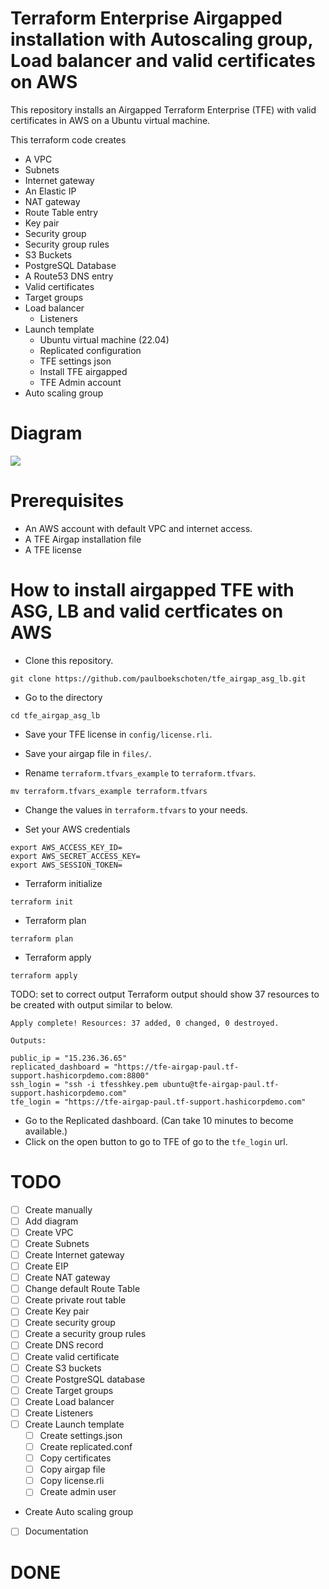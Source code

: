 # Terraform Enterprise Airgapped installation with Autoscaling group, Load balancer and valid certificates on AWS  
This repository installs an Airgapped Terraform Enterprise (TFE) with valid certificates in AWS on a Ubuntu virtual machine.  

This terraform code creates
- A VPC
- Subnets
- Internet gateway
- An Elastic IP
- NAT gateway
- Route Table entry
- Key pair
- Security group
- Security group rules
- S3 Buckets
- PostgreSQL Database
- A Route53 DNS entry
- Valid certificates
- Target groups
- Load balancer
  - Listeners
- Launch template
  - Ubuntu virtual machine (22.04)
  - Replicated configuration
  - TFE settings json
  - Install TFE airgapped
  - TFE Admin account
- Auto scaling group



# Diagram
![](diagram/tfe_airgapped.png)

# Prerequisites
 - An AWS account with default VPC and internet access.
 - A TFE Airgap installation file
 - A TFE license

# How to install airgapped TFE with ASG, LB and valid certficates on AWS
- Clone this repository.  
```
git clone https://github.com/paulboekschoten/tfe_airgap_asg_lb.git
```

- Go to the directory 
```
cd tfe_airgap_asg_lb
```
- Save your TFE license in `config/license.rli`.  

- Save your airgap file in `files/`.  

- Rename `terraform.tfvars_example` to `terraform.tfvars`.  
```
mv terraform.tfvars_example terraform.tfvars
```

- Change the values in `terraform.tfvars` to your needs.

- Set your AWS credentials
```
export AWS_ACCESS_KEY_ID=
export AWS_SECRET_ACCESS_KEY=
export AWS_SESSION_TOKEN=
```

- Terraform initialize
```
terraform init
```
- Terraform plan
```
terraform plan
```

- Terraform apply
```
terraform apply
```

TODO: set to correct output
Terraform output should show 37 resources to be created with output similar to below. 
```
Apply complete! Resources: 37 added, 0 changed, 0 destroyed.

Outputs:

public_ip = "15.236.36.65"
replicated_dashboard = "https://tfe-airgap-paul.tf-support.hashicorpdemo.com:8800"
ssh_login = "ssh -i tfesshkey.pem ubuntu@tfe-airgap-paul.tf-support.hashicorpdemo.com"
tfe_login = "https://tfe-airgap-paul.tf-support.hashicorpdemo.com"
```

- Go to the Replicated dashboard. (Can take 10 minutes to become available.)  
- Click on the open button to go to TFE of go to the `tfe_login` url.  

# TODO
- [ ] Create manually
- [ ] Add diagram
- [ ] Create VPC
- [ ] Create Subnets
- [ ] Create Internet gateway
- [ ] Create EIP
- [ ] Create NAT gateway
- [ ] Change default Route Table
- [ ] Create private rout table
- [ ] Create Key pair
- [ ] Create security group
- [ ] Create a security group rules
- [ ] Create DNS record
- [ ] Create valid certificate
- [ ] Create S3 buckets
- [ ] Create PostgreSQL database
- [ ] Create Target groups
- [ ] Create Load balancer
- [ ] Create Listeners
- [ ] Create Launch template
  - [ ] Create settings.json
  - [ ] Create replicated.conf
  - [ ] Copy certificates
  - [ ] Copy airgap file
  - [ ] Copy license.rli
  - [ ] Create admin user
- Create Auto scaling group
- [ ] Documentation

# DONE
